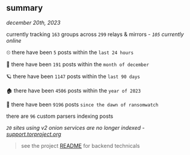 
## summary
_december 20th, 2023_

currently tracking `163` groups across `299` relays & mirrors - _`105` currently online_

⏲ there have been `5` posts within the `last 24 hours`

🦈 there have been `191` posts within the `month of december`

🪐 there have been `1147` posts within the `last 90 days`

🏚 there have been `4506` posts within the `year of 2023`

🦕 there have been `9196` posts `since the dawn of ransomwatch`

there are `96` custom parsers indexing posts

_`20` sites using v2 onion services are no longer indexed - [support.torproject.org](https://support.torproject.org/onionservices/v2-deprecation/)_

> see the project [README](https://github.com/joshhighet/ransomwatch#ransomwatch--) for backend technicals
